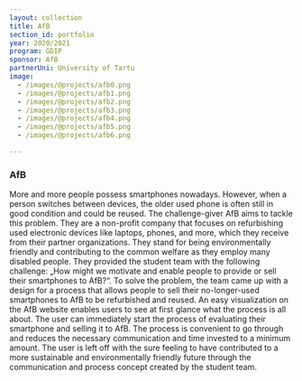 ```yaml
---
layout: collection
title: AfB
section_id: portfolio
year: 2020/2021
program: GDIP
sponsor: AfB
partnerUni: University of Tartu
image:
  - /images/@projects/afb0.png
  - /images/@projects/afb1.png
  - /images/@projects/afb2.png
  - /images/@projects/afb3.png
  - /images/@projects/afb4.png
  - /images/@projects/afb5.png
  - /images/@projects/afb6.png

---
```


### **AfB** 

More and more people possess smartphones nowadays. However, when a person switches between devices, the older used phone is often still in good condition and could be reused. The challenge-giver AfB aims to tackle this problem. They are a non-profit company that focuses on refurbishing used electronic devices like laptops, phones, and more, which they receive from their partner organizations. They stand for being environmentally friendly and contributing to the common welfare as they employ many disabled people. They provided the student team with the following challenge: „How might we motivate and enable people to provide or sell their smartphones to AfB?“. To solve the problem, the team came up with a design for a process that allows people to sell their no-longer-used smartphones to AfB to be refurbished and reused. An easy visualization on the AfB website enables users to see at first glance what the process is all about. The user can immediately start the process of evaluating their smartphone and selling it to AfB. The process is convenient to go through and reduces the necessary communication and time invested to a minimum amount. The user is left off with the sure feeling to have contributed to a more sustainable and environmentally friendly future through the communication and process concept created by the student team. 
